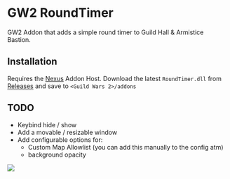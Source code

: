 # GW2 RoundTimer

GW2 Addon that adds a simple round timer to Guild Hall & Armistice Bastion.

## Installation
Requires the [Nexus](https://raidcore.gg/Nexus) Addon Host.
Download the latest `RoundTimer.dll` from [Releases](https://github.com/jake-greygoose/GW2-RoundTimer/releases) and save to `<Guild Wars 2>/addons`


## TODO
- Keybind hide / show
- Add a movable / resizable window
- Add configurable options for:
  - Custom Map Allowlist (you can add this manually to the config atm)
  - background opacity


![](https://i.imgur.com/dZ6aZhu.png)
